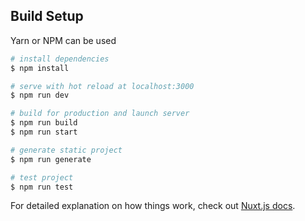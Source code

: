 ## Build Setup

Yarn or NPM can be used
``` bash
# install dependencies
$ npm install

# serve with hot reload at localhost:3000
$ npm run dev

# build for production and launch server
$ npm run build
$ npm run start

# generate static project
$ npm run generate

# test project
$ npm run test
```

For detailed explanation on how things work, check out [Nuxt.js docs](https://nuxtjs.org).
